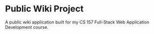 # Public Wiki Project

A public wiki application built for my CS 157 Full-Stack Web Application Development course.
